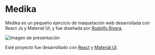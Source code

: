 # Medika

Medika es un pequeño ejercicio de maquetación web desarrollada con React Js y Material UI, y fue diseñada por [Rodolfo Rivera](https://rodolforivera.co/).

![Imagen de presentación](https://github.com/eltranseunteurbano/Medika-landingpage/blob/main/Presentaci%C3%B3n%20Github.jpg)

Este proyecto fue desarrollado con [React](https://github.com/facebook/create-react-app) y [Material UI](https://material-ui.com/es/).